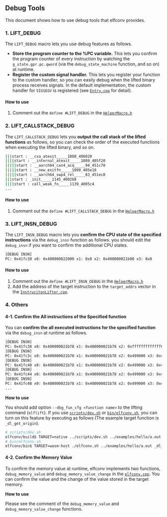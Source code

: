 ## Debug Tools
This document shows how to use debug tools that elfconv provides. 
### 1. LIFT_DEBUG
The `LIFT_DEBUG` macro lets you use debug features as follows.
- **Store the program counter to the %PC variable.** This lets you confirm the program counter of every instruction by watching the `g_state.gpr.pc.qword` (via the `debug_state_machine` function, and so on) at runtime.
- **Register the custom signal handler.** This lets you register your function to the custom handler, so you can easily debug when the lifted binary process receives signals. In the default implementation, the custom handler for `SIGSEGV` is registered (see [`Entry.cpp`](https://github.com/yomaytk/elfconv/blob/main/runtime/Entry.cpp) for detail).
#### How to use
1. Comment out the `define #LIFT_DEBUG` in the [`HelperMacro.h`](https://github.com/yomaytk/elfconv/blob/main/backend/remill/include/remill/BC/HelperMacro.h)
### 2. LIFT_CALLSTACK_DEBUG
The `LIFT_CALLSTACK_DEBUG` lets you **output the call stack of the lifted functions** as follows, so you can check the order of the executed functions when executing the lifted binary, and so on.
```bash
|||start : __cxa_atexit_____1088_406020
||||start : __internal_atexit_____1089_405f20
|||||start : __aarch64_cas4_acq_____94_451c70
|||||start : __new_exitfn_____1090_405e10
|||||start : __aarch64_swp4_rel_____83_451ec0
|||start : _init_____1145_4002b8
||||start : call_weak_fn_____1139_4005c4
...
```
#### How to use
1. Comment out the `define #LIFT_CALLSTACK_DEBUG` in the [`HelperMacro.h`](https://github.com/yomaytk/elfconv/blob/main/backend/remill/include/remill/BC/HelperMacro.h)
### 3. LIFT_INSN_DEBUG
The `LIFT_INSN_DEBUG` macro lets you **confirm the CPU state of the specified instructions** via the `debug_insn` function as follows. you should edit the `debug_insn` if you want to confirm the additional CPU states.
```bash
[DEBUG INSN]
PC: 0x41fc30 x0: 0x400000022000 x1: 0x8 x2: 0x400000021b80 x3: 0x0
```
#### How to use
1. Comment out the `define #LIFT_INSN_DEBUG` in the [`HelperMacro.h`](https://github.com/yomaytk/elfconv/blob/main/backend/remill/include/remill/BC/HelperMacro.h)
2. Add the address of the target instruction to the `target_addrs` vector in the [`InstrucitonLifter.cpp`](https://github.com/yomaytk/elfconv/blob/main/backend/remill/lib/BC/InstructionLifter.cpp).
### 4. Others
#### 4-1. Confirm the All instructions of the Specified function
You can **confirm the all executed instructions for the specified function** via the `debug_insn` at runtime as follows.
```bash
[DEBUG INSN]
PC: 0x41fc38 x0: 0x400000021b78 x1: 0x400000021b78 x2: 0xfffffffffffff000 x3: 0x4
[DEBUG INSN]
PC: 0x41fc3c x0: 0x400000021b78 x1: 0x400000021b78 x2: 0x499000 x3: 0x4
[DEBUG INSN]
PC: 0x41fc40 x0: 0x400000021b78 x1: 0x400000021b78 x2: 0x499000 x3: 0x4
[DEBUG INSN]
PC: 0x41fc44 x0: 0x400000021b78 x1: 0x400000021b78 x2: 0x499000 x3: 0x4
[DEBUG INSN]
PC: 0x41fc48 x0: 0x400000021b78 x1: 0x400000021b78 x2: 0x499000 x3: 0x4
...
```
**How to use**

You should add option `--dbg_fun_cfg <function name>` to the lifting command (`elflift`). If you use [`scripts/dev.sh`](https://github.com/yomaytk/elfconv/blob/main/scripts/dev.sh) or [`bin/elfconv.sh`](https://github.com/yomaytk/elfconv/blob/main/bin/elfconv.sh), you can turn on this feature by executing as follows
(The example target function is `_dl_get_origin`).
```bash
# scripts/dev.sh
elfconv/build$ TARGET=native ../scripts/dev.sh ../examples/hello/a.out _dl_get_origin
# bin/elfconv.sh
elfconv/bin$ TARGET=wasm-host ./elfconv.sh ../examples/hello/a.out _dl_get_origin
```
#### 4-2. Confirm the Memory Value
To confirm the memory value at runtime, elfconv implements two functions, `debug_memory_value` and `debug_memory_value_change` in the [`elfconv.cpp`](https://github.com/yomaytk/elfconv/blob/main/utils/elfconv.cpp).
You can confirm the value and the change of the value stored in the target memory.

**How to use**

Please see the comment of the `debug_memory_value` and `debug_memory_value_change` functions.
